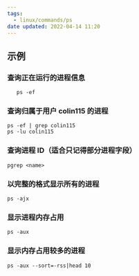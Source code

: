 ```yaml
---
tags:
  - linux/commands/ps
date updated: 2022-04-14 11:20
---
```


## 示例

### 查询正在运行的进程信息

```shell
   ps -ef
```

### 查询归属于用户 colin115 的进程

```shell
ps -ef | grep colin115
ps -lu colin115
```

### 查询进程 ID（适合只记得部分进程字段）

```shell
pgrep <name>

```

### 以完整的格式显示所有的进程

```shell
ps -ajx
```

### 显示进程内存占用

```shell
ps -aux
```

### 显示内存占用较多的进程

```shell
ps -aux --sort=-rss|head 10
```
